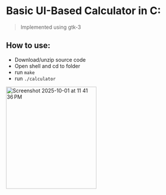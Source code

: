 # Basic UI-Based Calculator in C:
  > Implemented using gtk-3
   
## How to use:
  - Download/unzip source code
  - Open shell and cd to folder
  - run ```make```
  - run ```./calculator```
<img width="247" height="278" alt="Screenshot 2025-10-01 at 11 41 36 PM" src="https://github.com/user-attachments/assets/58763532-b450-4f76-abf7-f4b5f69861b3" />
